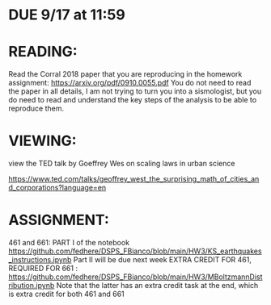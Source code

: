 # DUE 9/17 at 11:59

# READING: 
Read the Corral 2018 paper that you are reproducing in the homework assignment: https://arxiv.org/pdf/0910.0055.pdf
You do not need to read the paper in all details, I am not trying to turn you into a sismologist, but you do need to read and understand the key steps of the analysis to be able to reproduce them.

# VIEWING: 
view the TED talk by Goeffrey Wes on scaling laws in urban science

https://www.ted.com/talks/geoffrey_west_the_surprising_math_of_cities_and_corporations?language=en

# ASSIGNMENT:
461 and 661: PART I of the notebook https://github.com/fedhere/DSPS_FBianco/blob/main/HW3/KS_earthquakes_instructions.ipynb Part II will be due next week
EXTRA CREDIT FOR 461, REQUIRED FOR 661 : https://github.com/fedhere/DSPS_FBianco/blob/main/HW3/MBoltzmannDistribution.ipynb
Note that the latter has an extra credit task at the end, which is extra credit for both 461 and 661
